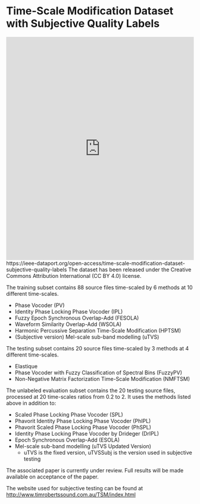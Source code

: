 # Time-Scale Modification Dataset with Subjective Quality Labels

<iframe width="100%" height="600" src="https://ieee-dataport.org/open-access/time-scale-modification-dataset-subjective-quality-labels/embed" frameborder="0" class="embed-textarea" allowfullscreen="true" webkitallowfullscreen="true" mozallowfullscreen="true"></iframe>
https://ieee-dataport.org/open-access/time-scale-modification-dataset-subjective-quality-labels
The dataset has been released under the Creative Commons Attribution International (CC BY 4.0) license.

The training subset contains 88 source files time-scaled by 6 methods at 10 different time-scales.
- Phase Vocoder (PV)
- Identity Phase Locking Phase Vocoder (IPL)
- Fuzzy Epoch Synchronous Overlap-Add (FESOLA)
- Waveform Similarity Overlap-Add (WSOLA)
- Harmonic Percussive Separation Time-Scale Modification (HPTSM)
- (Subjective version) Mel-scale sub-band modelling (uTVS)

The testing subset contains 20 source files time-scaled by 3 methods at 4 different time-scales.
- Elastique
- Phase Vocoder with Fuzzy Classification of Spectral Bins (FuzzyPV)
- Non-Negative Matrix Factorization Time-Scale Modification (NMFTSM)

The unlabeled evaluation subset contains the 20 testing source files, processed at 20 time-scales ratios from 0.2 to 2.
It uses the methods listed above in addition to:
- Scaled Phase Locking Phase Vocoder (SPL)
- Phavorit Identity Phase Locking Phase Vocoder (PhIPL)
- Phavorit Scaled Phase Locking Phase Vocoder (PhSPL)
- Identity Phase Locking Phase Vocoder by Drideger (DrIPL)
- Epoch Synchronous Overlap-Add (ESOLA)
- Mel-scale sub-band modelling (uTVS Updated Version)
  - uTVS is the fixed version, uTVSSubj is the version used in subjective testing


The associated paper is currently under review.  Full results will be made available on acceptance of the paper.

The website used for subjective testing can be found at http://www.timrobertssound.com.au/TSM/index.html
